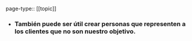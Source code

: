 page-type:: [[topic]]
- ### También puede ser útil crear personas que representen a los clientes que no son nuestro objetivo.


